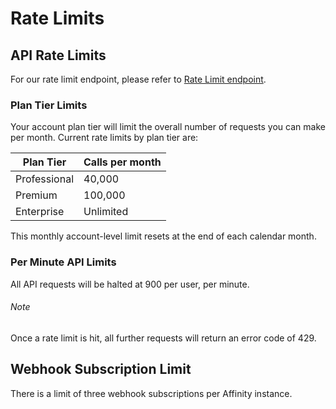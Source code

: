 # Rate Limits

## API Rate Limits

For our rate limit endpoint, please refer to <a href="#rate-limit">Rate Limit endpoint</a>.

### Plan Tier Limits

Your account plan tier will limit the overall number of requests you can make per month.
Current rate limits by plan tier are:

| Plan Tier     | Calls per month |
| ---           | ---             |
| Professional  | 40,000          |
| Premium       | 100,000         |
| Enterprise    | Unlimited       |

This monthly account-level limit resets at the end of each calendar month.

### Per Minute API Limits

All API requests will be halted at 900 per user, per minute.

<aside class="notice">
  <h6>Note</h6>
  <p>Once a rate limit is hit, all further requests will return an error code of 429.</p>
</aside>

## Webhook Subscription Limit

There is a limit of three webhook subscriptions per Affinity instance.
